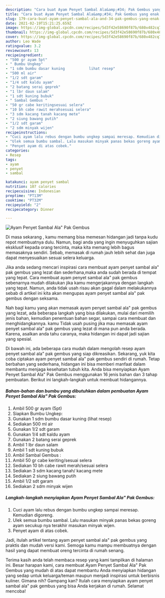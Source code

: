 ```yaml
---
description: "Cara buat Ayam Penyet Sambal Ala&amp;#34; Pak Gembus yang enak Untuk Jualan"
title: "Cara buat Ayam Penyet Sambal Ala&amp;#34; Pak Gembus yang enak Untuk Jualan"
slug: 179-cara-buat-ayam-penyet-sambal-ala-and-34-pak-gembus-yang-enak-untuk-jualan
date: 2021-02-19T15:21:25.659Z
image: https://img-global.cpcdn.com/recipes/5d3f42e58690f87b/680x482cq70/ayam-penyet-sambal-ala-pak-gembus-foto-resep-utama.jpg
thumbnail: https://img-global.cpcdn.com/recipes/5d3f42e58690f87b/680x482cq70/ayam-penyet-sambal-ala-pak-gembus-foto-resep-utama.jpg
cover: https://img-global.cpcdn.com/recipes/5d3f42e58690f87b/680x482cq70/ayam-penyet-sambal-ala-pak-gembus-foto-resep-utama.jpg
author: Leo Wade
ratingvalue: 3.2
reviewcount: 13
recipeingredient:
- "500 gr ayam 5pt"
- " Bumbu Ungkep"
- "1 sdm bumbu dasar kuning           lihat resep"
- "500 ml air"
- "1/2 sdt garam"
- "1/4 sdt kaldu ayam"
- "2 batang serai geprek"
- "1 lbr daun salam"
- "1 sdt kuning bubuk"
- " Sambal Gembus "
- "50 gr cabe keritingsesuai selera"
- "10 bh cabe rawit merahsesuai selera"
- "3 sdm kacang tanah kacang mete"
- "2 siung bawang putih"
- "1/2 sdt garam"
- "2 sdm minyak wijen"
recipeinstructions:
- "Cuci ayam lalu rebus dengan bumbu ungkep sampai meresap. Kemudian digoreng."
- "Ulek semua bumbu sambal. Lalu masukan minyak panas bekas goreng ayam secukup nya terakhir masukan minyak wijen."
- "Penyet ayam di atas cobek."
categories:
- Resep
tags:
- ayam
- penyet
- sambal

katakunci: ayam penyet sambal 
nutrition: 107 calories
recipecuisine: Indonesian
preptime: "PT13M"
cooktime: "PT32M"
recipeyield: "2"
recipecategory: Dinner

---
```



![Ayam Penyet Sambal Ala&#34; Pak Gembus](https://img-global.cpcdn.com/recipes/5d3f42e58690f87b/680x482cq70/ayam-penyet-sambal-ala-pak-gembus-foto-resep-utama.jpg)

Di masa  sekarang , kamu memang bisa memesan hidangan jadi tanpa kudu repot membuatnya dulu. Namun, bagi anda yang ingin menyuguhkan sajian eksklusif kepada orang tercinta, maka kita memang lebih bagus memasaknya sendiri. Sebab, memasak di rumah jauh lebih sehat dan juga dapat menyesuaikan sesuai selera keluarga.

Jika anda sedang mencari inspirasi cara membuat ayam penyet sambal ala&#34; pak gembus yang lezat dan sederhana,maka anda sudah berada di tempat yang tepat. Cara membuat ayam penyet sambal ala&#34; pak gembus  sebenarnya mudah dilakukan jika kamu mengerjakannya dengan langkah yang tepat. Namun, anda tidak usah risau akan gagal dalam melakukannya 
sebab di artikel ini kita akan mengupas ayam penyet sambal ala&#34; pak gembus dengan seksama.  



Nah bagi kamu yang akan memasak ayam penyet sambal ala&#34; pak gembus yang lezat, ada beberapa langkah yang bisa dilakukan, mulai dari memilih jenis bahan, kemudian penentuan bahan segar, sampai cara membuat dan menghidangkannya. kamu Tidak usah pusing jika mau memasak ayam penyet sambal ala&#34; pak gembus yang lezat di mana pun anda berada. Karena, asalkan anda  tahu caranya, maka hidangan ini dapat jadi sajian yang spesial.

Di bawah ini, ada beberapa cara mudah dalam mengolah resep ayam penyet sambal ala&#34; pak gembus yang siap dikreasikan. Sekarang, yuk kita coba ciptakan ayam penyet sambal ala&#34; pak gembus sendiri di rumah. Tetap berbahan yang sederhana, hidangan ini bisa memberi manfaat dalam membantu menjaga kesehatan tubuh kita. Anda bisa menyiapkan Ayam Penyet Sambal Ala&#34; Pak Gembus menggunakan 16 jenis bahan dan 3 tahap pembuatan. Berikut ini langkah-langkah untuk membuat hidangannya.

<!--inarticleads1-->

##### Bahan-bahan dan bumbu yang dibutuhkan dalam pembuatan Ayam Penyet Sambal Ala&#34; Pak Gembus:

1. Ambil 500 gr ayam (5pt)
1. Siapkan  Bumbu Ungkep:
1. Gunakan 1 sdm bumbu dasar kuning           (lihat resep)
1. Sediakan 500 ml air
1. Gunakan 1/2 sdt garam
1. Gunakan 1/4 sdt kaldu ayam
1. Gunakan 2 batang serai geprek
1. Ambil 1 lbr daun salam
1. Ambil 1 sdt kuning bubuk
1. Ambil  Sambal Gembus :
1. Ambil 50 gr cabe keriting/sesuai selera
1. Sediakan 10 bh cabe rawit merah/sesuai selera
1. Sediakan 3 sdm kacang tanah/ kacang mete
1. Sediakan 2 siung bawang putih
1. Ambil 1/2 sdt garam
1. Sediakan 2 sdm minyak wijen




<!--inarticleads2-->

##### Langkah-langkah menyiapkan Ayam Penyet Sambal Ala&#34; Pak Gembus:

1. Cuci ayam lalu rebus dengan bumbu ungkep sampai meresap. Kemudian digoreng.
1. Ulek semua bumbu sambal. Lalu masukan minyak panas bekas goreng ayam secukup nya terakhir masukan minyak wijen.
1. Penyet ayam di atas cobek.




Jadi, itulah artikel tentang  ayam penyet sambal ala&#34; pak gembus  yang praktis dan mudah versi kami. Semoga kamu mampu membuatnya dengan hasil yang dapat membuat oreng tercinta di rumah senang. 

Terima kasih anda telah membaca resep yang kami tampilkan di halaman ini. Besar harapan kami, cara membuat  Ayam Penyet Sambal Ala&#34; Pak Gembus yang mudah di atas dapat membantu Anda menyiapkan hidangan yang sedap untuk keluarga/teman maupun menjadi inspirasi untuk berbisnis kuliner. Gimana nih? Gampang kan? Itulah cara menyiapkan ayam penyet sambal ala&#34; pak gembus yang bisa Anda kerjakan di rumah. Selamat mencoba!

